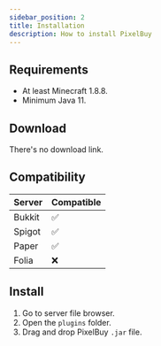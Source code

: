 ```yaml
---
sidebar_position: 2
title: Installation
description: How to install PixelBuy
---
```


## Requirements

* At least Minecraft 1.8.8.
* Minimum Java 11.

## Download

There's no download link.

## Compatibility

| Server | Compatible |
|--------|------------|
| Bukkit |     ✅    |
| Spigot |     ✅    |
| Paper  |     ✅    |
| Folia  |     ❌    |

## Install

1. Go to server file browser.
2. Open the `plugins` folder.
3. Drag and drop PixelBuy `.jar` file.